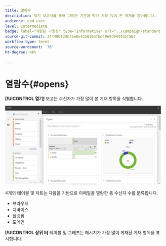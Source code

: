 ```yaml
---
title: 열람수
description: 열기 보고서를 통해 다양한 기준에 따라 가장 많이 본 게재를 알아봅니다.
audience: end-user
level: Intermediate
badge: label="제한된 가용성" type="Informative" url="../campaign-standard-migration-home.md" tooltip="마이그레이션된 사용자 Campaign Standard으로 제한됨"
source-git-commit: 3f4400f24b75e8e435610afbe49e9d9444dbf563
workflow-type: tm+mt
source-wordcount: '76'
ht-degree: 46%

---
```


# 열람수{#opens}

**[!UICONTROL 열기]** 보고는 수신자가 가장 많이 본 게재 항목을 식별합니다.

![](assets/delivery_reports_opens.png)

4개의 테이블 및 차트는 다음을 기반으로 이메일을 열람한 총 수신자 수를 분류합니다.

* 브라우저
* 디바이스
* 플랫폼
* 도메인

**[!UICONTROL 상위 5]** 테이블 및 그래프는 메시지가 가장 많이 게재된 게재 항목을 표시합니다.
